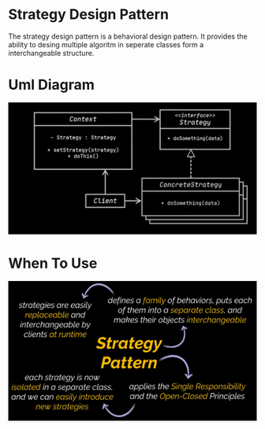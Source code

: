 # Strategy Design Pattern

The strategy design pattern is a behavioral design pattern. It provides the ability to desing multiple algoritm in seperate classes form a interchangeable structure.

# Uml Diagram

![diagra](./images/diagram.png)


# When To Use

![usage](./images/usage.png)